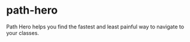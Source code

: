 # path-hero
Path Hero helps you find the fastest and least painful way to navigate to your classes. 
